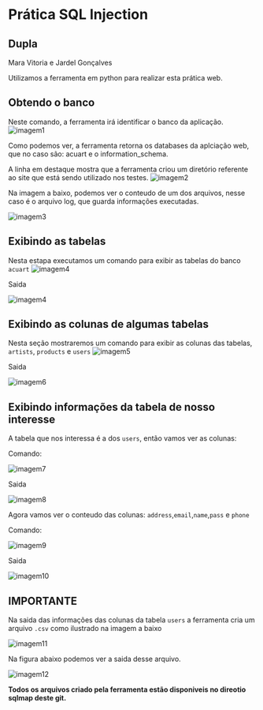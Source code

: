 # Prática SQL Injection

## Dupla
Mara Vitoria e Jardel Gonçalves

Utilizamos a ferramenta em python para realizar esta prática web.


## Obtendo o banco
Neste comando, a ferramenta irá identificar o banco da aplicação.
![imagem1](https://github.com/JardelGoncalves/SegurancaDaInformacao/blob/master/Pratica01/Imagens/01.png)

Como podemos ver, a ferramenta retorna os databases da aplciação web, que no caso são: acuart e o information_schema.

A linha em destaque mostra que a ferramenta criou um diretório referente ao site que está sendo utilizado nos testes.
![imagem2](https://github.com/JardelGoncalves/SegurancaDaInformacao/blob/master/Pratica01/Imagens/02.png)

Na imagem a baixo, podemos ver o conteudo de um dos arquivos, nesse caso é o arquivo log, que guarda informações executadas.

![imagem3](https://github.com/JardelGoncalves/SegurancaDaInformacao/blob/master/Pratica01/Imagens/03.png)

## Exibindo as tabelas
Nesta estapa executamos um comando para exibir as tabelas do banco `acuart`
![imagem4](https://github.com/JardelGoncalves/SegurancaDaInformacao/blob/master/Pratica01/Imagens/04.png)

Saida

![imagem4](https://github.com/JardelGoncalves/SegurancaDaInformacao/blob/master/Pratica01/Imagens/05.png)

## Exibindo as colunas de algumas tabelas
Nesta seção mostraremos um comando para exibir as colunas das tabelas, `artists`, `products` e `users`
![imagem5](https://github.com/JardelGoncalves/SegurancaDaInformacao/blob/master/Pratica01/Imagens/16.png)

Saida

![imagem6](https://github.com/JardelGoncalves/SegurancaDaInformacao/blob/master/Pratica01/Imagens/17.png)

## Exibindo informações da tabela de nosso interesse
A tabela que nos interessa é a dos `users`, então vamos ver as colunas:

Comando:

![imagem7](https://github.com/JardelGoncalves/SegurancaDaInformacao/blob/master/Pratica01/Imagens/10.png)

Saida

![imagem8](https://github.com/JardelGoncalves/SegurancaDaInformacao/blob/master/Pratica01/Imagens/11.png)

Agora vamos ver o conteudo das colunas: `address`,`email`,`name`,`pass` e `phone`

Comando:

![imagem9](https://github.com/JardelGoncalves/SegurancaDaInformacao/blob/master/Pratica01/Imagens/12.png)

Saida

![imagem10](https://github.com/JardelGoncalves/SegurancaDaInformacao/blob/master/Pratica01/Imagens/13.png)

## IMPORTANTE
Na saida das informações das colunas da tabela `users` a ferramenta cria um arquivo `.csv` como ilustrado na imagem a baixo

![imagem11](https://github.com/JardelGoncalves/SegurancaDaInformacao/blob/master/Pratica01/Imagens/14.png)

Na figura abaixo podemos ver a saida desse arquivo.

![imagem12](https://github.com/JardelGoncalves/SegurancaDaInformacao/blob/master/Pratica01/Imagens/15.png)

**Todos os arquivos criado pela ferramenta estão disponiveis no direotio sqlmap deste git.**
